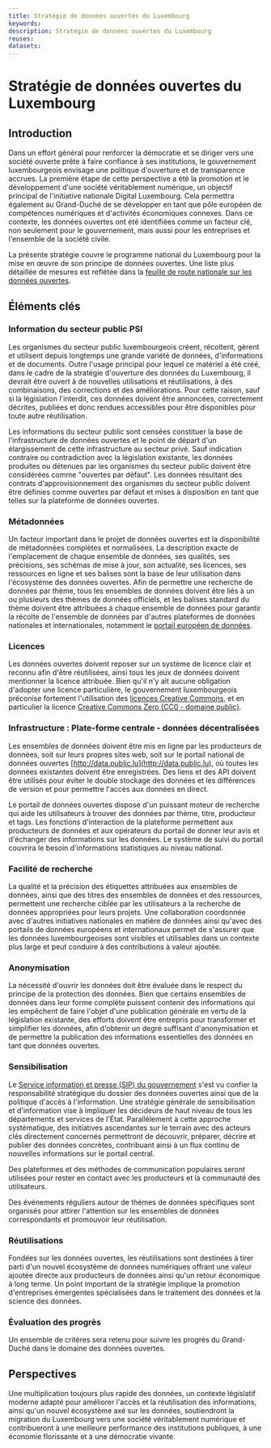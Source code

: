 ```yaml
---
title: Stratégie de données ouvertes du Luxembourg
keywords:
description: Stratégie de données ouvertes du Luxembourg
reuses:
datasets:
---
```


Stratégie de données ouvertes du Luxembourg
===============================

Introduction
------------

Dans un effort général pour renforcer la démocratie et se diriger vers une société ouverte prête à faire confiance à ses institutions, le gouvernement luxembourgeois envisage une politique d'ouverture et de transparence accrues. La première étape de cette perspective a été la promotion et le développement d'une société véritablement numérique, un objectif principal de l'initiative nationale Digital Luxembourg. Cela permettra également au Grand-Duché de se développer en tant que pôle européen de compétences numériques et d'activités économiques connexes. Dans ce contexte, les données ouvertes ont été identifiées comme un facteur clé, non seulement pour le gouvernement, mais aussi pour les entreprises et l'ensemble de la société civile.

La présente stratégie couvre le programme national du Luxembourg pour la mise en œuvre de son principe de données ouvertes. Une liste plus détaillée de mesures est reflétée dans la [feuille de route nationale sur les données ouvertes](/fr/pages/5yearplan/).

Éléments clés
------------

### Information du secteur public PSI

Les organismes du secteur public luxembourgeois créent, récoltent, gèrent et utilisent depuis longtemps une grande variété de données, d'informations et de documents. Outre l'usage principal pour lequel ce matériel a été créé, dans le cadre de la stratégie d'ouverture des données du Luxembourg, il devrait être ouvert à de nouvelles utilisations et réutilisations, à des combinaisons, des corrections et des améliorations. Pour cette raison, sauf si la législation l'interdit, ces données doivent être annoncées, correctement décrites, publiées et donc rendues accessibles pour être disponibles pour toute autre réutilisation.

Les informations du secteur public sont censées constituer la base de l'infrastructure de données ouvertes et le point de départ d'un élargissement de cette infrastructure au secteur privé. Sauf indication contraire ou contradiction avec la législation existante, les données produites ou détenues par les organismes du secteur public doivent être considérées comme "ouvertes par défaut". Les données résultant des contrats d'approvisionnement des organismes du secteur public doivent être définies comme ouvertes par défaut et mises à disposition en tant que telles sur la plateforme de données ouvertes.

### Métadonnées

Un facteur important dans le projet de données ouvertes est la disponibilité de métadonnées complètes et normalisées. La description exacte de l'emplacement de chaque ensemble de données, ses qualités, ses précisions, ses schémas de mise à jour, son actualité, ses licences, ses ressources en ligne et ses balises sont la base de leur utilisation dans l'écosystème des données ouvertes. Afin de permettre une recherche de données par thème, tous les ensembles de données doivent être liés à un ou plusieurs des thèmes de données officiels, et les balises standard du thème doivent être attribuées à chaque ensemble de données pour garantir la récolte de l'ensemble de données par d'autres plateformes de données nationales et internationales, notamment le [portail européen de données](https://data.europa.eu/en).

### Licences

Les données ouvertes doivent reposer sur un système de licence clair et reconnu afin d'être réutilisées, ainsi tous les jeux de données doivent mentionner la licence attribuée. Bien qu'il n'y ait aucune obligation d'adopter une licence particulière, le gouvernement luxembourgeois préconise fortement l'utilisation des [licences Creative Commons](https://creativecommons.org/about/cclicenses/), et en particulier la licence [Creative Commons Zero (CC0 - domaine public)](https://creativecommons.org/publicdomain/zero/1.0/).

### Infrastructure : Plate-forme centrale - données décentralisées

Les ensembles de données doivent être mis en ligne par les producteurs de données, soit sur leurs propres sites web, soit sur le portail national de données ouvertes [http://data.public.lu](http://data.public.lu), où toutes les données existantes doivent être enregistrées. Des liens et des API doivent être utilisés pour éviter le double stockage des données et les différences de version et pour permettre l'accès aux données en direct.

Le portail de données ouvertes dispose d'un puissant moteur de recherche qui aide les utilisateurs à trouver des données par thème, titre, producteur et tags. Les fonctions d'interaction de la plateforme permettent aux producteurs de données et aux opérateurs du portail de donner leur avis et d'échanger des informations sur les données. Le système de suivi du portail couvrira le besoin d'informations statistiques au niveau national.

### Facilité de recherche

La qualité et la précision des étiquettes attribuées aux ensembles de données, ainsi que des titres des ensembles de données et des ressources, permettent une recherche ciblée par les utilisateurs à la recherche de données appropriées pour leurs projets. Une collaboration coordonnée avec d'autres initiatives nationales en matière de données ainsi qu'avec des portails de données européens et internationaux permet de s'assurer que les données luxembourgeoises sont visibles et utilisables dans un contexte plus large et peut conduire à des contributions à valeur ajoutée.

### Anonymisation

La nécessité d'ouvrir les données doit être évaluée dans le respect du principe de la protection des données. Bien que certains ensembles de données dans leur forme complète puissent contenir des informations qui les empêchent de faire l'objet d'une publication générale en vertu de la législation existante, des efforts doivent être entrepris pour transformer et simplifier les données, afin d'obtenir un degré suffisant d'anonymisation et de permettre la publication des informations essentielles des données en tant que données ouvertes.


### Sensibilisation

Le [Service information et presse (SIP) du gouvernement](https://sip.gouvernement.lu/fr.html) s'est vu confier la responsabilité stratégique du dossier des données ouvertes ainsi que de la politique d'accès à l'information. Une stratégie générale de sensibilisation et d'information vise à impliquer les décideurs de haut niveau de tous les départements et services de l'État. Parallèlement à cette approche systématique, des initiatives ascendantes sur le terrain avec des acteurs clés directement concernés permettront de découvrir, préparer, décrire et publier des données concrètes, contribuant ainsi à un flux continu de nouvelles informations sur le portail central.

Des plateformes et des méthodes de communication populaires seront utilisées pour rester en contact avec les producteurs et la communauté des utilisateurs.

Des événements réguliers autour de thèmes de données spécifiques sont organisés pour attirer l'attention sur les ensembles de données correspondants et promouvoir leur réutilisation.

### Réutilisations

Fondées sur les données ouvertes, les réutilisations sont destinées à tirer parti d'un nouvel écosystème de données numériques offrant une valeur ajoutée directe aux producteurs de données ainsi qu'un retour économique à long terme. Un point important de la stratégie implique la promotion d'entreprises émergentes spécialisées dans le traitement des données et la science des données.

### Évaluation des progrès

Un ensemble de critères sera retenu pour suivre les progrès du Grand-Duché dans le domaine des données ouvertes.

Perspectives
-------

Une multiplication toujours plus rapide des données, un contexte législatif moderne adapté pour améliorer l'accès et la réutilisation des informations, ainsi qu'un nouvel écosystème axé sur les données, soutiendront la migration du Luxembourg vers une société véritablement numérique et contribueront à une meilleure performance des institutions publiques, à une économie florissante et à une démocratie vivante.
